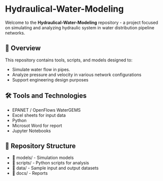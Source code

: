 # Hydraulical-Water-Modeling

Welcome to the **Hydraulical-Water-Modeling** repository - a project focused on simulating and analyzing hydraulic system in water distribution pipeline networks. 

## 🌊 Overview
This repository contains tools, scripts, and models designed to:
- Simulate water flow in pipes.
- Analyze pressure and velocity in various network configurations
- Support engineering design purposes

## 🛠️ Tools and Technologies
- EPANET / OpenFlows WaterGEMS
- Excel sheets for input data
- Python
- Microsot Word for report
- Jupyter Notebooks

## 📁 Repository Structure
- 📁 models/ - Simulation models 
- 📁 scripts/ - Python scripts for analysis
- 📁 data/ - Sample input and output datasets
- 📁 docs/ - Reports 
